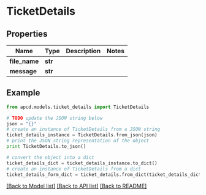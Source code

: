# TicketDetails


## Properties

Name | Type | Description | Notes
------------ | ------------- | ------------- | -------------
**file_name** | **str** |  | 
**message** | **str** |  | 

## Example

```python
from apcd.models.ticket_details import TicketDetails

# TODO update the JSON string below
json = "{}"
# create an instance of TicketDetails from a JSON string
ticket_details_instance = TicketDetails.from_json(json)
# print the JSON string representation of the object
print TicketDetails.to_json()

# convert the object into a dict
ticket_details_dict = ticket_details_instance.to_dict()
# create an instance of TicketDetails from a dict
ticket_details_form_dict = ticket_details.from_dict(ticket_details_dict)
```
[[Back to Model list]](../README.md#documentation-for-models) [[Back to API list]](../README.md#documentation-for-api-endpoints) [[Back to README]](../README.md)


